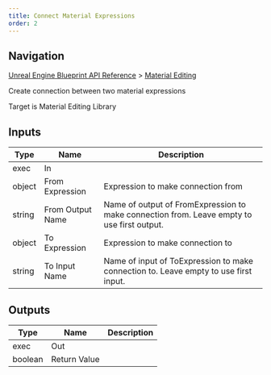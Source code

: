 ```yaml
---
title: Connect Material Expressions
order: 2
---
```

## Navigation

[Unreal Engine Blueprint API Reference](https://dev.epicgames.com/documentation/en-us/unreal-engine/BlueprintAPI) > [Material Editing](https://dev.epicgames.com/documentation/en-us/unreal-engine/BlueprintAPI/MaterialEditing)

Create connection between two material expressions

Target is Material Editing Library

## Inputs

| Type | Name | Description |
| --- | --- | --- |
| exec | In |  |
| object | From Expression | Expression to make connection from |
| string | From Output Name | Name of output of FromExpression to make connection from. Leave empty to use first output. |
| object | To Expression | Expression to make connection to |
| string | To Input Name | Name of input of ToExpression to make connection to. Leave empty to use first input. |

## Outputs

| Type | Name | Description |
| --- | --- | --- |
| exec | Out |  |
| boolean | Return Value |  |

